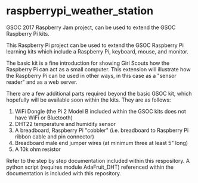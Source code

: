 # raspberrypi_weather_station
GSOC 2017 Raspberry Jam project, can be used to extend the GSOC Raspberry Pi kits.

This Raspberry Pi project can be used to extend the GSOC Raspberry Pi learning kits which include a Raspberry Pi, keyboard, mouse, and monitor.

The basic kit is a fine introduction for showing Girl Scouts how the Raspberry Pi can act as a small computer.  This extension will illustrate how the Raspberry Pi can be used in other ways, in this case as a "sensor reader" and as a web server.

There are a few additional parts required beyond the basic GSOC kit, which hopefully will be available soon within the kits.  They are as follows:
1. WiFi Dongle (the Pi 2 Model B included within the GSOC kits does not have WiFi or Bluetooth)
2. DHT22 temperature and humidity sensor
3. A breadboard, Raspberry Pi "cobbler" (i.e. breadboard to Raspberry Pi ribbon cable and pin connector)
4. Breadboard male end jumper wires (at minimum three at least 5" long)
5. A 10k ohm resistor

Refer to the step by step documentation included within this respository.  A python script (requires module AdaFruit_DHT) referenced within the documentation is included with this repository.
